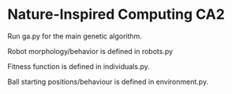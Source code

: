 # Nature-Inspired Computing CA2

Run ga.py for the main genetic algorithm.

Robot morphology/behavior is defined in robots.py

Fitness function is defined in individuals.py.

Ball starting positions/behaviour is defined in environment.py.

